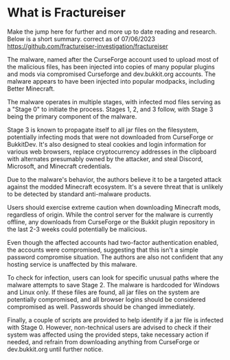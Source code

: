 # What is Fractureiser
Make the jump here for further and more up to date reading and research. Below is a short summary. correct as of 07/06/2023
https://github.com/fractureiser-investigation/fractureiser

The malware, named after the CurseForge account used to upload most of the malicious files, has been injected into copies of many popular plugins and mods via compromised Curseforge and dev.bukkit.org accounts. The malware appears to have been injected into popular modpacks, including Better Minecraft.

The malware operates in multiple stages, with infected mod files serving as a "Stage 0" to initiate the process. Stages 1, 2, and 3 follow, with Stage 3 being the primary component of the malware.

Stage 3 is known to propagate itself to all jar files on the filesystem, potentially infecting mods that were not downloaded from CurseForge or BukkitDev. It's also designed to steal cookies and login information for various web browsers, replace cryptocurrency addresses in the clipboard with alternates presumably owned by the attacker, and steal Discord, Microsoft, and Minecraft credentials.

Due to the malware's behavior, the authors believe it to be a targeted attack against the modded Minecraft ecosystem. It's a severe threat that is unlikely to be detected by standard anti-malware products.

Users should exercise extreme caution when downloading Minecraft mods, regardless of origin. While the control server for the malware is currently offline, any downloads from CurseForge or the Bukkit plugin repository in the last 2-3 weeks could potentially be malicious.

Even though the affected accounts had two-factor authentication enabled, the accounts were compromised, suggesting that this isn't a simple password compromise situation. The authors are also not confident that any hosting service is unaffected by this malware.

To check for infection, users can look for specific unusual paths where the malware attempts to save Stage 2. The malware is hardcoded for Windows and Linux only. If these files are found, all jar files on the system are potentially compromised, and all browser logins should be considered compromised as well. Passwords should be changed immediately.

Finally, a couple of scripts are provided to help identify if a jar file is infected with Stage 0. However, non-technical users are advised to check if their system was affected using the provided steps, take necessary action if needed, and refrain from downloading anything from CurseForge or dev.bukkit.org until further notice.

